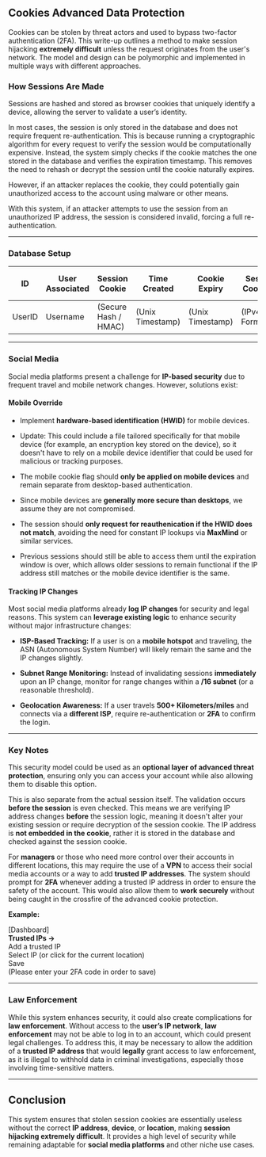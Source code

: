 ## **Cookies Advanced Data Protection**

Cookies can be stolen by threat actors and used to bypass two-factor authentication (2FA). This write-up outlines a method to make session hijacking **extremely difficult** unless the request originates from the user's network. The model and design can be polymorphic and implemented in multiple ways with different approaches.

### **How Sessions Are Made**

Sessions are hashed and stored as browser cookies that uniquely identify a device, allowing the server to validate a user’s identity.

In most cases, the session is only stored in the database and does not require frequent re-authentication. This is because running a cryptographic algorithm for every request to verify the session would be computationally expensive. Instead, the system simply checks if the cookie matches the one stored in the database and verifies the expiration timestamp. This removes the need to rehash or decrypt the session until the cookie naturally expires.

However, if an attacker replaces the cookie, they could potentially gain unauthorized access to the account using malware or other means.

With this system, if an attacker attempts to use the session from an unauthorized IP address, the session is considered invalid, forcing a full re-authentication.

---

### **Database Setup**

|ID|User Associated|Session Cookie|Time Created|Cookie Expiry|Session Cookie IP|Mobile Device ID (Optional)|
|---|---|---|---|---|---|---|
|UserID|Username|(Secure Hash / HMAC)|(Unix Timestamp)|(Unix Timestamp)|(IPv4/IPv6 Format)|(Mobile Device UID)|

---

### **Social Media**

Social media platforms present a challenge for **IP-based security** due to frequent travel and mobile network changes. However, solutions exist:

#### **Mobile Override**

- Implement **hardware-based identification (HWID)** for mobile devices.
- Update: This could include a file tailored specifically for that mobile device (for example, an encryption key stored on the device), so it doesn't have to rely on a mobile device identifier that could be used for malicious or tracking purposes.

- The mobile cookie flag should **only be applied on mobile devices** and remain separate from desktop-based authentication.
    
- Since mobile devices are **generally more secure than desktops**, we assume they are not compromised.
    
- The session should **only request for reauthenication if the HWID does not match**, avoiding the need for constant IP lookups via **MaxMind** or similar services.

- Previous sessions should still be able to access them until the expiration window is over, which allows older sessions to remain functional if the IP address still matches or the mobile device identifier is the same.    

#### **Tracking IP Changes**

Most social media platforms already **log IP changes** for security and legal reasons. This system can **leverage existing logic** to enhance security without major infrastructure changes:

- **ISP-Based Tracking:** If a user is on a **mobile hotspot** and traveling, the ASN (Autonomous System Number) will likely remain the same and the IP changes slightly.
    
- **Subnet Range Monitoring:** Instead of invalidating sessions **immediately** upon an IP change, monitor for range changes within a **/16 subnet** (or a reasonable threshold).
    
- **Geolocation Awareness:** If a user travels **500+ Kilometers/miles** and connects via a **different ISP**, require re-authentication or **2FA** to confirm the login.
    

---

### **Key Notes**

This security model could be used as an **optional layer of advanced threat protection**, ensuring only you can access your account while also allowing them to disable this option.

This is also separate from the actual session itself. The validation occurs **before the session** is even checked. This means we are verifying IP address changes **before** the session logic, meaning it doesn't alter your existing session or require decryption of the session cookie. The IP address is **not embedded in the cookie**, rather it is stored in the database and checked against the session cookie.

For **managers** or those who need more control over their accounts in different locations, this may require the use of a **VPN** to access their social media accounts or a way to add **trusted IP addresses**. The system should prompt for **2FA** whenever adding a trusted IP address in order to ensure the safety of the account. This would also allow them to **work securely** without being caught in the crossfire of the advanced cookie protection.

**Example:**

[Dashboard]  
**Trusted IPs ->**  
Add a trusted IP  
Select IP (or click for the current location)  
Save  
(Please enter your 2FA code in order to save)

---

### **Law Enforcement**

While this system enhances security, it could also create complications for **law enforcement**. Without access to the **user’s IP network**, **law enforcement** may not be able to log in to an account, which could present legal challenges. To address this, it may be necessary to allow the addition of a **trusted IP address** that would **legally** grant access to law enforcement, as it is illegal to withhold data in criminal investigations, especially those involving time-sensitive matters.

---

## **Conclusion**

This system ensures that stolen session cookies are essentially useless without the correct **IP address**, **device**, or **location**, making **session hijacking extremely difficult**. It provides a high level of security while remaining adaptable for **social media platforms** and other niche use cases.
